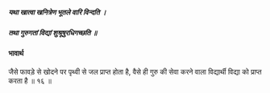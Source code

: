 ##### यथा खात्वा खनित्रेण भूतले वारि विन्दति ।
##### तथा गुरुगतां विद्यां शुश्रूषुरधिगच्छति ॥

#### भावार्थ

जैसे फावड़े से खोदने पर पृथ्वी से जल प्राप्त होता है, वैसे ही गुरु की सेवा करने वाला विद्यार्थी विद्या को प्राप्त करता है ॥ १६ ॥